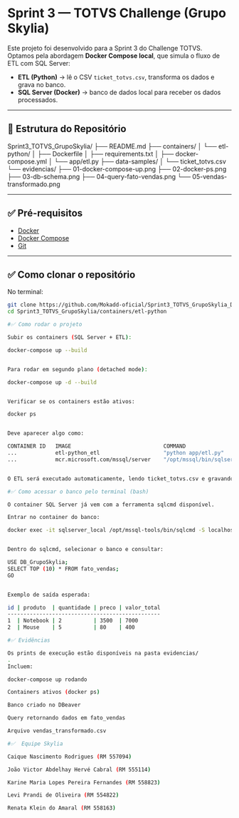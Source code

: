 #  Sprint 3 — TOTVS Challenge (Grupo Skylia)

Este projeto foi desenvolvido para a Sprint 3 do Challenge TOTVS.  
Optamos pela abordagem **Docker Compose local**, que simula o fluxo de ETL com SQL Server:

- **ETL (Python)** → lê o CSV `ticket_totvs.csv`, transforma os dados e grava no banco.  
- **SQL Server (Docker)** → banco de dados local para receber os dados processados.  

---

## 📂 Estrutura do Repositório
Sprint3_TOTVS_GrupoSkylia/
├── README.md
├── containers/
│ └── etl-python/
│ ├── Dockerfile
│ ├── requirements.txt
│ ├── docker-compose.yml
│ └── app/etl.py
├── data-samples/
│ └── ticket_totvs.csv
└── evidencias/
├── 01-docker-compose-up.png
├── 02-docker-ps.png
├── 03-db-schema.png
├── 04-query-fato-vendas.png
└── 05-vendas-transformado.png

---

## ✅ Pré-requisitos

- [Docker](https://docs.docker.com/get-docker/)  
- [Docker Compose](https://docs.docker.com/compose/)  
- [Git](https://git-scm.com/)  

---

## ✅ Como clonar o repositório

No terminal:

```bash
git clone https://github.com/Mokadd-oficial/Sprint3_TOTVS_GrupoSkylia_Docker.git
cd Sprint3_TOTVS_GrupoSkylia/containers/etl-python

#✅ Como rodar o projeto

Subir os containers (SQL Server + ETL):

docker-compose up --build


Para rodar em segundo plano (detached mode):

docker-compose up -d --build


Verificar se os containers estão ativos:

docker ps


Deve aparecer algo como:

CONTAINER ID   IMAGE                             COMMAND
...            etl-python_etl                    "python app/etl.py"
...            mcr.microsoft.com/mssql/server    "/opt/mssql/bin/sqlservr"


O ETL será executado automaticamente, lendo ticket_totvs.csv e gravando no banco.

#✅ Como acessar o banco pelo terminal (bash)

O container SQL Server já vem com a ferramenta sqlcmd disponível.

Entrar no container do banco:

docker exec -it sqlserver_local /opt/mssql-tools/bin/sqlcmd -S localhost -U sa -P "Senha123!"


Dentro do sqlcmd, selecionar o banco e consultar:

USE DB_GrupoSkylia;
SELECT TOP (10) * FROM fato_vendas;
GO


Exemplo de saída esperada:

id | produto  | quantidade | preco | valor_total
------------------------------------------------
1  | Notebook | 2          | 3500  | 7000
2  | Mouse    | 5          | 80    | 400

#✅ Evidências

Os prints de execução estão disponíveis na pasta evidencias/
.
Incluem:

docker-compose up rodando

Containers ativos (docker ps)

Banco criado no DBeaver

Query retornando dados em fato_vendas

Arquivo vendas_transformado.csv

#✅  Equipe Skylia

Caique Nascimento Rodrigues (RM 557094)

João Victor Abdelhay Hervé Cabral (RM 555114)

Karine Maria Lopes Pereira Fernandes (RM 558823)

Levi Prandi de Oliveira (RM 554822)

Renata Klein do Amaral (RM 558163)
